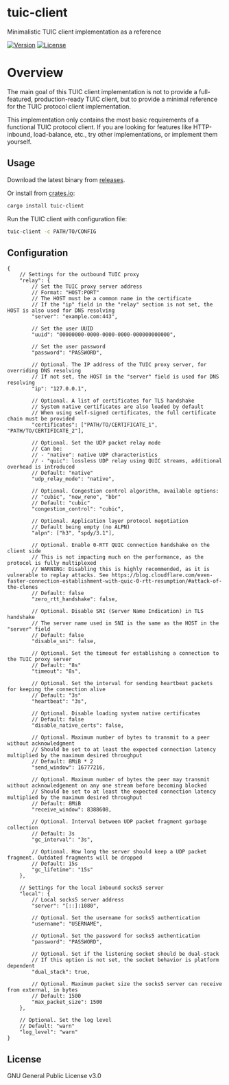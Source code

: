 # tuic-client

Minimalistic TUIC client implementation as a reference

[![Version](https://img.shields.io/crates/v/tuic-client.svg?style=flat)](https://crates.io/crates/tuic-client)
[![License](https://img.shields.io/crates/l/tuic-client.svg?style=flat)](https://github.com/EAimTY/tuic/blob/dev/LICENSE)

# Overview

The main goal of this TUIC client implementation is not to provide a full-featured, production-ready TUIC client, but to provide a minimal reference for the TUIC protocol client implementation.

This implementation only contains the most basic requirements of a functional TUIC protocol client. If you are looking for features like HTTP-inbound, load-balance, etc., try other implementations, or implement them yourself.

## Usage

Download the latest binary from [releases](https://github.com/EAimTY/tuic/releases).

Or install from [crates.io](https://crates.io/crates/tuic-client):

```bash
cargo install tuic-client
```

Run the TUIC client with configuration file:

```bash
tuic-client -c PATH/TO/CONFIG
```

## Configuration

```
{
    // Settings for the outbound TUIC proxy
    "relay": {
        // Set the TUIC proxy server address
        // Format: "HOST:PORT"
        // The HOST must be a common name in the certificate
        // If the "ip" field in the "relay" section is not set, the HOST is also used for DNS resolving
        "server": "example.com:443",

        // Set the user UUID
        "uuid": "00000000-0000-0000-0000-000000000000",

        // Set the user password
        "password": "PASSWORD",

        // Optional. The IP address of the TUIC proxy server, for overriding DNS resolving
        // If not set, the HOST in the "server" field is used for DNS resolving
        "ip": "127.0.0.1",

        // Optional. A list of certificates for TLS handshake
        // System native certificates are also loaded by default
        // When using self-signed certificates, the full certificate chain must be provided
        "certificates": ["PATH/TO/CERTIFICATE_1", "PATH/TO/CERTIFICATE_2"],

        // Optional. Set the UDP packet relay mode
        // Can be:
        // - "native": native UDP characteristics
        // - "quic": lossless UDP relay using QUIC streams, additional overhead is introduced
        // Default: "native"
        "udp_relay_mode": "native",

        // Optional. Congestion control algorithm, available options:
        // "cubic", "new_reno", "bbr"
        // Default: "cubic"
        "congestion_control": "cubic",

        // Optional. Application layer protocol negotiation
        // Default being empty (no ALPN)
        "alpn": ["h3", "spdy/3.1"],

        // Optional. Enable 0-RTT QUIC connection handshake on the client side
        // This is not impacting much on the performance, as the protocol is fully multiplexed
        // WARNING: Disabling this is highly recommended, as it is vulnerable to replay attacks. See https://blog.cloudflare.com/even-faster-connection-establishment-with-quic-0-rtt-resumption/#attack-of-the-clones
        // Default: false
        "zero_rtt_handshake": false,

        // Optional. Disable SNI (Server Name Indication) in TLS handshake
        // The server name used in SNI is the same as the HOST in the "server" field
        // Default: false
        "disable_sni": false,

        // Optional. Set the timeout for establishing a connection to the TUIC proxy server
        // Default: "8s"
        "timeout": "8s",

        // Optional. Set the interval for sending heartbeat packets for keeping the connection alive
        // Default: "3s"
        "heartbeat": "3s",

        // Optional. Disable loading system native certificates
        // Default: false
        "disable_native_certs": false,

        // Optional. Maximum number of bytes to transmit to a peer without acknowledgment
        // Should be set to at least the expected connection latency multiplied by the maximum desired throughput
        // Default: 8MiB * 2
        "send_window": 16777216,

        // Optional. Maximum number of bytes the peer may transmit without acknowledgement on any one stream before becoming blocked
        // Should be set to at least the expected connection latency multiplied by the maximum desired throughput
        // Default: 8MiB
        "receive_window": 8388608,

        // Optional. Interval between UDP packet fragment garbage collection
        // Default: 3s
        "gc_interval": "3s",

        // Optional. How long the server should keep a UDP packet fragment. Outdated fragments will be dropped
        // Default: 15s
        "gc_lifetime": "15s"
    },

    // Settings for the local inbound socks5 server
    "local": {
        // Local socks5 server address
        "server": "[::]:1080",

        // Optional. Set the username for socks5 authentication
        "username": "USERNAME",

        // Optional. Set the password for socks5 authentication
        "password": "PASSWORD",
        
        // Optional. Set if the listening socket should be dual-stack
        // If this option is not set, the socket behavior is platform dependent
        "dual_stack": true,

        // Optional. Maximum packet size the socks5 server can receive from external, in bytes
        // Default: 1500
        "max_packet_size": 1500
    },

    // Optional. Set the log level
    // Default: "warn"
    "log_level": "warn"
}
```

## License

GNU General Public License v3.0
